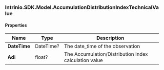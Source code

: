 [//]: # (CLASS:Intrinio.SDK.Model.AccumulationDistributionIndexTechnicalValue)

[//]: # (KIND:object)

### Intrinio.SDK.Model.AccumulationDistributionIndexTechnicalValue
#### Properties

[//]: # (START_DEFINITION)

Name | Type | Description
------------ | ------------- | -------------
**DateTime** | DateTime? | The date_time of the observation &nbsp;
**Adi** | float? | The Accumulation/Distribution Index calculation value &nbsp;

[//]: # (END_DEFINITION)


